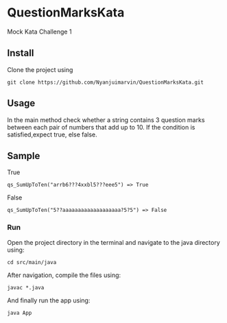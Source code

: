 # QuestionMarksKata
Mock Kata Challenge 1

## Install
Clone the project using
```
git clone https://github.com/Nyanjuimarvin/QuestionMarksKata.git
```

## Usage
In the main method check whether a string contains 3 question marks between each pair of numbers that add up to 10. If the condition is satisfied,expect true, else false.

## Sample

True
```
qs_SumUpToTen("arrb6???4xxbl5???eee5") => True
```
False

```
qs_SumUpToTen("5??aaaaaaaaaaaaaaaaaaa?5?5") => False
```

### Run
Open the project directory in the terminal and navigate to the java directory using:  
```
cd src/main/java
```  
After navigation, compile the files using:  
```
javac *.java
```  
And finally run the app using:  
```
java App
```